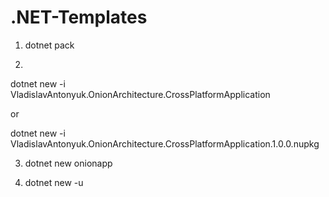 # .NET-Templates

1. dotnet pack

2.
dotnet new -i VladislavAntonyuk.OnionArchitecture.CrossPlatformApplication

or

dotnet new -i VladislavAntonyuk.OnionArchitecture.CrossPlatformApplication.1.0.0.nupkg

3. dotnet new onionapp

4. dotnet new -u
